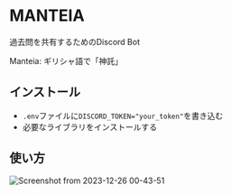 # MANTEIA

過去問を共有するためのDiscord Bot

Manteia: ギリシャ語で「神託」

## インストール

- `.env`ファイルに`DISCORD_TOKEN="your_token"`を書き込む
- 必要なライブラリをインストールする

## 使い方

![Screenshot from 2023-12-26 00-43-51](https://github.com/jijinbei/Manteia/assets/87472238/83b36816-694d-4de5-9c4e-5bb150777cf3)
